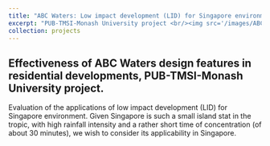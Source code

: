 ```yaml
---
title: "ABC Waters: Low impact development (LID) for Singapore environment"
excerpt: "PUB-TMSI-Monash University project <br/><img src='/images/ABC-Waters.jpg'>"
collection: projects
---
```


## Effectiveness of ABC Waters design features in residential developments, PUB-TMSI-Monash University project.

Evaluation of the applications of low impact development (LID) for Singapore environment. Given Singapore is such a small island stat in the tropic, with high rainfall intensity and a rather short time of concentration (of about 30 minutes), we wish to consider its applicability in Singapore. 